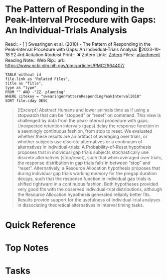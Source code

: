 
# The Pattern of Responding in the Peak-Interval Procedure with Gaps: An Individual-Trials Analysis
Read:: - [ ] Swearingen et al. (2010) - The Pattern of Responding in the Peak-Interval Procedure with Gaps: An Individual-Trials Analysis 🛫2023-10-18 !!2 #rd #citation #todoist
Print::  ❌
Zotero Link:: [Zotero](zotero://select/library/items/PHF8YM8X) 
Files:: [attachment](<file:///C:/Users/michaelt/Insync/m@tarlton.info/Google%20Drive/06.%20Zotero/storage/TAB47H3H/Swearingen_Buhusi_2010_The%20Pattern%20of%20Responding%20in%20the%20Peak-Interval%20Procedure%20with%20Gaps.pdf>)
Reading Note::
Web Rip::
url:: https://www.ncbi.nlm.nih.gov/pmc/articles/PMC2964407/

```dataview
TABLE without id
file.link as "Related Files",
title as "Title",
type as "type"
FROM "" AND -"ZZ. planning"
WHERE citekey = "swearingenPatternRespondingPeakInterval2010" 
SORT file.cday DESC
```

> [!Excerpt] Abstract
> Humans and lower animals time as if using a stopwatch that can be “stopped” or “reset” on command. This view is challenged by data from the peak-interval procedure with gaps: Unexpected retention intervals (gaps) delay the response function in a seemingly continuous fashion, from stop to reset. We evaluated whether these results are an artifact of averaging over trials, or whether subjects use discrete alternatives or a continuum of alternatives in individual-trials: A Probability-of-Reset hypothesis proposes that in individual gap trials subjects stochastically use discrete alternatives (stop/reset), such that when averaged over trials, the response distribution in gap trials falls in between “stop” and “reset”. Alternatively, a Resource Allocation hypothesis proposes that during individual gap trials working memory for the pregap duration decays, such that the response function in individual gap trials is shifted rightward in a continuous fashion. Both hypotheses provided very good fits with the observed individual-trial distributions, although the Resource Allocation hypothesis generated reliably better fits. Results provide support for the usefulness of individual-trial analyses in dissociating theoretical alternatives in interval timing tasks.

# Quick Reference

# Top Notes

# Tasks
























